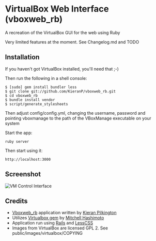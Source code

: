 # VirtualBox Web Interface (vboxweb_rb)

A recreation of the VirtualBox GUI for the web using Ruby

Very limited features at the moment. See Changelog.md and TODO

## Installation

If you haven't got VirtualBox installed, you'll need that ;-)

Then run the following in a shell console:

    $ [sudo] gem install bundler less
    $ git clone git://github.com/KieranP/vboxweb_rb.git
    $ cd vboxweb_rb
    $ bundle install vendor
    $ script/generate_stylesheets

Then adjust config/config.yml, changing the username, password and pointing
vboxmanage to the path of the VBoxManage executable on your system

Start the app:

    ruby server

Then start using it:

    http://localhost:3000

## Screenshot

![VM Control Interface](http://img.skitch.com/20100131-fpsuekt76kjpxb3k8axsi1amju.jpg "VM Control Interface")

## Credits

* [Vboxweb_rb](http://github.com/KieranP/vboxweb_rb) application written by [Kieran Pilkington](http://github.com/KieranP)
* Utilizes [Virtualbox gem](http://github.com/mitchellh/virtualbox) by [Mitchell Hashimoto](http://github.com/mitchellh)
* Application run using [Rails](http://rubyonrails.org) and [LessCSS](http://lesscss.org/)
* Images from VirtualBox are licensed GPL 2. See public/images/virtualbox/COPYING
